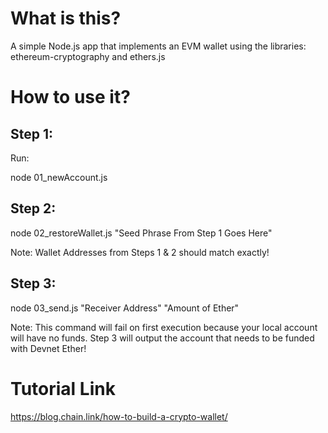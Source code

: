 # What is this?

A simple Node.js app that implements an EVM wallet using the libraries: ethereum-cryptography and ethers.js

# How to use it?

## Step 1:
Run:

node 01_newAccount.js

## Step 2:
 
node 02_restoreWallet.js "Seed Phrase From Step 1 Goes Here" 

Note: Wallet Addresses from Steps 1 & 2 should match exactly!

## Step 3:

node 03_send.js "Receiver Address" "Amount of Ether"

Note: This command will fail on first execution because your local account will have no funds. Step 3 will 
output the account that needs to be funded with Devnet Ether!


# Tutorial Link

https://blog.chain.link/how-to-build-a-crypto-wallet/
